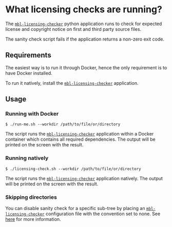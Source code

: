 <!-- Copyright (c) 2019 Arm Limited and Contributors. All rights reserved.

SPDX-License-Identifier: BSD-3-Clause -->
# What licensing checks are running?

The [`mbl-licensing-checker`] python application runs to check for expected license and copyright notice on first and third party source files.

The sanity check script fails if the application returns a non-zero exit code.

## Requirements

The easiest way is to run it through Docker, hence the only requirement is to have Docker installed.

To run it natively, install the [`mbl-licensing-checker`] application.

## Usage

### Running with Docker

```
$ ./run-me.sh --workdir /path/to/file/or/directory
```

The script runs the [`mbl-licensing-checker`] application within a Docker container which contains all required dependencies.
The output will be printed on the screen with the result.

### Running natively

```
$ ./licensing-check.sh --workdir /path/to/file/or/directory
```

The script runs the [`mbl-licensing-checker`] application natively.
The output will be printed on the screen with the result.

### Skipping directories

You can disable sanity check for a specific sub-tree by placing an [`mbl-licensing-checker`] configuration file with the convention set to none. See [here](../../mbl-licensing-checker/README.md) for more information.

[`mbl-licensing-checker`]: ../../mbl-licensing-checker

